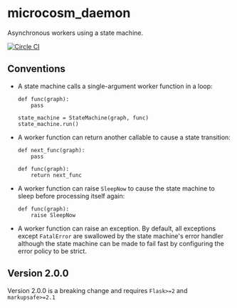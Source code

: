 # microcosm_daemon

Asynchronous workers using a state machine.


[![Circle CI](https://circleci.com/gh/globality-corp/microcosm-daemon/tree/develop.svg?style=svg)](https://circleci.com/gh/globality-corp/microcosm-daemon/tree/develop)


## Conventions

 -  A state machine calls a single-argument worker function in a loop:

        def func(graph):
            pass

        state_machine = StateMachine(graph, func)
        state_machine.run()

 -  A worker function can return another callable to cause a state transition:

        def next_func(graph):
            pass

        def func(graph):
            return next_func

 -  A worker function can raise `SleepNow` to cause the state machine to sleep
    before processing itself again:

        def func(graph):
            raise SleepNow

 -  A worker function can raise an exception. By default, all exceptions except
    `FatalError` are swallowed by the state machine's error handler although the
    state machine can be made to fail fast by configuring the error policy to be
    strict.


## Version 2.0.0

Version 2.0.0 is a breaking change and requires `Flask>=2` and `markupsafe>=2.1`